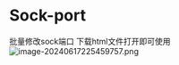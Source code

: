 # Sock-port
批量修改sock端口
下载html文件打开即可使用
![image-20240617225459757.png](https://s2.loli.net/2024/07/15/UNf7O8cIC5diEHG.jpg)
